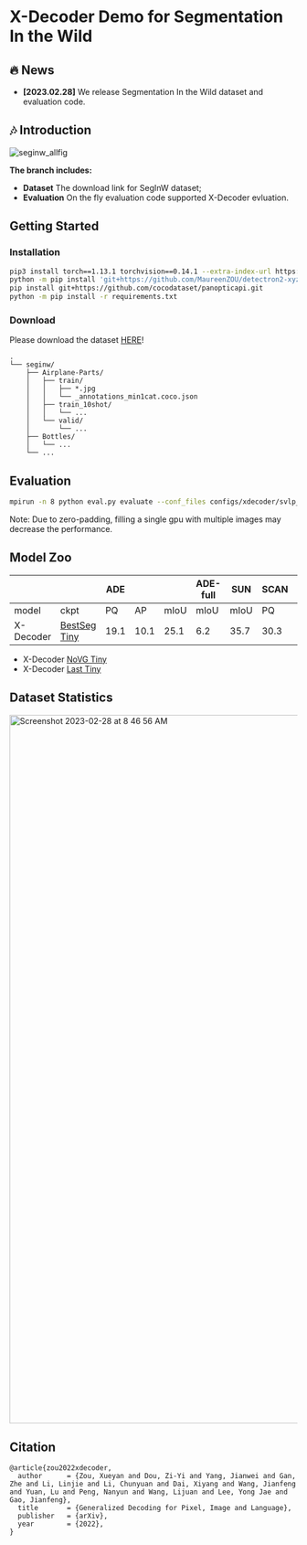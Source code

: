 # X-Decoder Demo for Segmentation In the Wild

## :fire: News
* **[2023.02.28]** We release Segmentation In the Wild dataset and evaluation code.

## :notes: Introduction
![seginw_allfig](https://user-images.githubusercontent.com/11957155/221871274-a46da377-5c25-4642-80ef-edf150d31418.png)

**The branch includes:** 

* **Dataset** The download link for SegInW dataset;
* **Evaluation** On the fly evaluation code supported X-Decoder evluation.

## Getting Started

### Installation
```sh
pip3 install torch==1.13.1 torchvision==0.14.1 --extra-index-url https://download.pytorch.org/whl/cu113
python -m pip install 'git+https://github.com/MaureenZOU/detectron2-xyz.git'
pip install git+https://github.com/cocodataset/panopticapi.git
python -m pip install -r requirements.txt
```

### Download
Please download the dataset [HERE](https://projects4jw.blob.core.windows.net/x-decoder/release/seginw.zip)!

```
.
└── seginw/
    ├── Airplane-Parts/
    │   ├── train/
    │   │   ├── *.jpg
    │   │   └── _annotations_min1cat.coco.json
    │   ├── train_10shot/
    │   │   └── ...
    │   └── valid/
    │       └── ...
    ├── Bottles/
    │   └── ...
    └── ...
```

## Evaluation
```sh
mpirun -n 8 python eval.py evaluate --conf_files configs/xdecoder/svlp_focalt_lang.yaml  --overrides WEIGHT /pth/to/ckpt
```
Note: Due to zero-padding, filling a single gpu with multiple images may decrease the performance.



## Model Zoo
|           |         | ADE  |      |      | ADE-full | SUN  | SCAN |      | SCAN40 | Cityscape |      |      | BDD  |      |
|-----------|---------|------|------|------|----------|------|------|------|--------|-----------|------|------|------|------|
| model     | ckpt    | PQ   | AP   | mIoU | mIoU     | mIoU | PQ   | mIoU | mIoU   | PQ        | mAP  | mIoU | PQ   | mIoU |
| X-Decoder | [BestSeg Tiny](https://projects4jw.blob.core.windows.net/x-decoder/release/xdecoder_focalt_best_openseg.pt) | 19.1 | 10.1 | 25.1 | 6.2      | 35.7 | 30.3 | 38.4 | 22.4   | 37.7      | 18.5 | 50.2 | 16.9 | 47.6 |
<!---
| X-Decoder | [Last Tiny](https://projects4jw.blob.core.windows.net/x-decoder/release/xdecoder_focalt_last.pt) |  |  |  |       |  |  |  |    |       |  |  |  |  |
| X-Decoder | [NoVG Tiny](https://projects4jw.blob.core.windows.net/x-decoder/release/xdecoder_focalt_last_novg.pt) |  |  |  |       |  |  |  |    |       |  |  |  | |
-->

* X-Decoder [NoVG Tiny](https://projects4jw.blob.core.windows.net/x-decoder/release/xdecoder_focalt_last_novg.pt)
* X-Decoder [Last Tiny](https://projects4jw.blob.core.windows.net/x-decoder/release/xdecoder_focalt_last.pt)


## Dataset Statistics
<img width="1240" alt="Screenshot 2023-02-28 at 8 46 56 AM" src="https://user-images.githubusercontent.com/11957155/221888498-f0e332ae-516f-405b-b3ee-faea5db5dc57.png">

## Citation
```
@article{zou2022xdecoder,
  author      = {Zou, Xueyan and Dou, Zi-Yi and Yang, Jianwei and Gan, Zhe and Li, Linjie and Li, Chunyuan and Dai, Xiyang and Wang, Jianfeng and Yuan, Lu and Peng, Nanyun and Wang, Lijuan and Lee, Yong Jae and Gao, Jianfeng},
  title       = {Generalized Decoding for Pixel, Image and Language},
  publisher   = {arXiv},
  year        = {2022},
}
```
